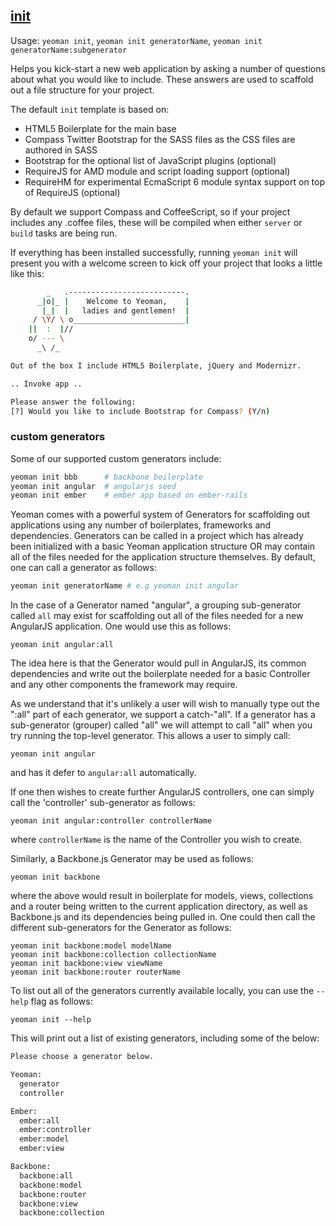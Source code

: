 ## <a href="#init" name="init">init</a>

Usage: `yeoman init`, `yeoman init generatorName`, `yeoman init generatorName:subgenerator`

Helps you kick-start a new web application by asking a number of questions about what you would like to include. These answers are used to scaffold out a file structure for your project.

The default `init` template is based on:

* HTML5 Boilerplate for the main base
* Compass Twitter Bootstrap for the SASS files as the CSS files are authored in SASS
* Bootstrap for the optional list of JavaScript plugins (optional)
* RequireJS for AMD module and script loading support (optional)
* RequireHM for experimental EcmaScript 6 module syntax support on top of RequireJS (optional)

By default we support Compass and CoffeeScript, so if your project includes any .coffee files, these will be compiled when either `server` or `build` tasks are being run.

If everything has been installed successfully, running `yeoman init` will present you with a welcome screen to kick off your project that looks a little like this:

```sh
        _   .--------------------------.
      _|o|_ |    Welcome to Yeoman,    |
       |_|  |   ladies and gentlemen!  |
     / \Y/ \ o_________________________|
    ||  :  |//
    o/ --- \
      _\ /_

Out of the box I include HTML5 Boilerplate, jQuery and Modernizr.

.. Invoke app ..

Please answer the following:
[?] Would you like to include Bootstrap for Compass? (Y/n)
```

### custom generators

Some of our supported custom generators include:

```sh
yeoman init bbb      # backbone boilerplate
yeoman init angular  # angularjs seed
yeoman init ember    # ember app based on ember-rails
```

Yeoman comes with a powerful system of Generators for scaffolding out applications using any number of boilerplates, frameworks and dependencies. Generators can be called in a project which has already been initialized with a basic Yeoman application structure OR may contain all of the files needed for the application structure themselves. By default, one can call a generator as follows:

```sh
yeoman init generatorName # e.g yeoman init angular
```

In the case of a Generator named "angular", a grouping sub-generator called `all` may exist for scaffolding out all of the files needed for a new AngularJS application. One would use this as follows:

    yeoman init angular:all

The idea here is that the Generator would pull in AngularJS, its common dependencies and write out the boilerplate needed for a basic Controller and any other components the framework may require.

As we understand that it's unlikely a user will wish to manually type out the ":all" part of each generator, we support a catch-"all". If a generator has a sub-generator (grouper) called "all" we will attempt to call "all" when you try running the top-level generator. This allows a user to simply call:

    yeoman init angular

and has it defer to `angular:all` automatically.

If one then wishes to create further AngularJS controllers, one can simply call the 'controller' sub-generator as follows:

    yeoman init angular:controller controllerName

where `controllerName` is the name of the Controller you wish to create.

Similarly, a Backbone.js Generator may be used as follows:

    yeoman init backbone

where the above would result in boilerplate for models, views, collections and a router being written to the current application directory, as well as Backbone.js and its dependencies being pulled in. One could then call the different sub-generators for the Generator as follows:

    yeoman init backbone:model modelName
    yeoman init backbone:collection collectionName
    yeoman init backbone:view viewName
    yeoman init backbone:router routerName

To list out all of the generators currently available locally, you can use the `--help` flag as follows:

    yeoman init --help

This will print out a list of existing generators, including some of the below:

```sh
Please choose a generator below.

Yeoman:
  generator
  controller

Ember:
  ember:all
  ember:controller
  ember:model
  ember:view

Backbone:
  backbone:all
  backbone:model
  backbone:router
  backbone:view
  backbone:collection
```